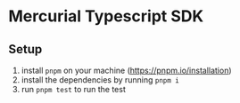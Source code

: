 # Mercurial Typescript SDK

## Setup

1. install `pnpm` on your machine (https://pnpm.io/installation)
2. install the dependencies by running `pnpm i`
3. run `pnpm test` to run the test
